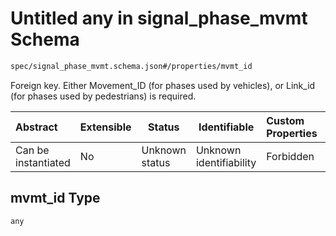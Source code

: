 # Untitled any in signal_phase_mvmt Schema

```txt
spec/signal_phase_mvmt.schema.json#/properties/mvmt_id
```

Foreign key. Either Movement_ID (for phases used by vehicles), or Link_id (for phases used by pedestrians) is required.


| Abstract            | Extensible | Status         | Identifiable            | Custom Properties | Additional Properties | Access Restrictions | Defined In                                                                                        |
| :------------------ | ---------- | -------------- | ----------------------- | :---------------- | --------------------- | ------------------- | ------------------------------------------------------------------------------------------------- |
| Can be instantiated | No         | Unknown status | Unknown identifiability | Forbidden         | Allowed               | none                | [signal_phase_mvmt.schema.json\*](../../out/signal_phase_mvmt.schema.json "open original schema") |

## mvmt_id Type

`any`
